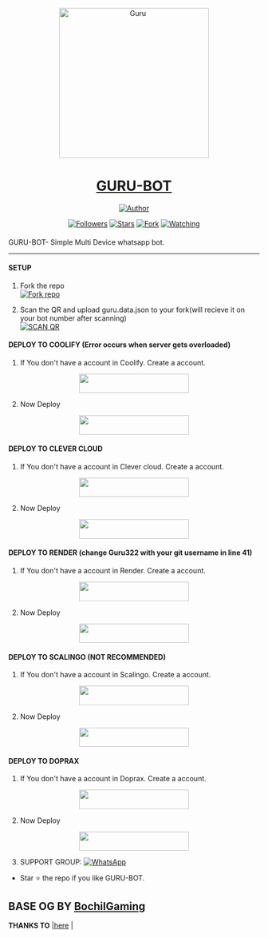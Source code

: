 
<p align="center">  
  <a href="https://youtu.be/WcA7GZuaN0A">
    <img alt="Guru" height="300" src="https://cdn.jsdelivr.net/gh/Guru322/api@Guru/guru.jpg">
    <h1 align="center">GURU-BOT</h1>
  </a>
</p>
<p align="center">
<a href="https://github.com/Guru322"><img title="Author" src="https://img.shields.io/badge/GURU-BOT-black?style=for-the-badge&logo=telegram"></a>
<p/>
<p align="center">
<a href="https://github.com/Guru322?tab=followers"><img title="Followers" src="https://img.shields.io/github/followers/Guru322?label=Followers&style=social"></a>
<a href="https://github.com/Guru322/GURU-BOT/stargazers/"><img title="Stars" src="https://img.shields.io/github/stars/Guru322/GURU-BOT?&style=social"></a>
<a href="https://github.com/Guru322/GURU-BOT/network/members"><img title="Fork" src="https://img.shields.io/github/forks/Guru322/GURU-BOT?style=social"></a>
<a href="https://github.com/Guru322/GURU-BOT/watchers"><img title="Watching" src="https://img.shields.io/github/watchers/Guru322/GURU-BOT?label=Watching&style=social"></a>
</p>

####  
GURU-BOT- Simple Multi Device whatsapp bot.

***

#### SETUP

1. Fork the repo
    <br>
<a href='https://github.com/Guru322/GURU-BOT/fork' target="_blank"><img alt='Fork repo' src='https://img.shields.io/badge/Fork Repo-100000?style=for-the-badge&logo=scan&logoColor=white&labelColor=black&color=black'/></a>

2. Scan the QR and upload guru.data.json to your fork(will recieve it on your bot number after scanning)
    <br>
<a href='https://replit.com/@Guru322/GURU-BOT-QR-CODE-GENERATOR?v=1' target="_blank"><img alt='SCAN QR' src='https://img.shields.io/badge/Scan_qr-100000?style=for-the-badge&logo=scan&logoColor=white&labelColor=black&color=black'/></a>

#### DEPLOY TO COOLIFY (Error occurs when server gets overloaded)

1. If You don't have a account in Coolify. Create a account.
    <br>
<p align="center"><a href="http://65.21.52.72:3000/register"> <img src="https://img.shields.io/badge/coolify%20Account-blue?style=for-the-badge&logo=coolify" width="220" height="38.45"/></a></p>

2. Now Deploy
    <br>
<p align="center"><a href="https://youtu.be/hBxSyqyeoFU"> <img src="https://img.shields.io/badge/Coolify%20Deploy-blue?style=for-the-badge&logo=coolify" width="220" height="38.45"/></a></p>

#### DEPLOY TO CLEVER CLOUD

1. If You don't have a account in Clever cloud. Create a account.
    <br>
<p align="center"><a href="https://www.clever-cloud.com"> <img src="https://img.shields.io/badge/clever cloud%20Account-blue?style=for-the-badge&logo=clever cloud" width="220" height="38.45"/></a></p>

2. Now Deploy
    <br>
<p align="center"><a href="https://youtu.be/XrK-hrfBQY4"> <img src="https://img.shields.io/badge/Clever cloud%20Deploy-blue?style=for-the-badge&logo=clever cloud" width="220" height="38.45"/></a></p>



#### DEPLOY TO RENDER (change Guru322 with your git username in line 41)

1. If You don't have a account in Render. Create a account.
    <br>
<p align="center"><a href="https://www.render.com"> <img src="https://img.shields.io/badge/render%20Account-blue?style=for-the-badge&logo=render" width="220" height="38.45"/></a></p>

2. Now Deploy
    <br>
<p align="center"><a href="https://dashboard.render.com/blueprint/new?repo=https%3A%2F%2Fgithub.com%2FGuru322%2FGURU-BOT"> <img src="https://img.shields.io/badge/Render%20Deploy-blue?style=for-the-badge&logo=render" width="220" height="38.45"/></a></p>

#### DEPLOY TO SCALINGO (NOT RECOMMENDED)

1. If You don't have a account in Scalingo. Create a account.
    <br>
<p align="center"><a href="https://scalingo.com/"> <img src="https://img.shields.io/badge/Scalingo%20Account-blue?style=for-the-badge&logo=scalingo" width="220" height="38.45"/></a></p>

2. Now Deploy
    <br>
<p align="center"><a href="https://youtu.be/WcA7GZuaN0A"> <img src="https://img.shields.io/badge/Scalingo%20Deploy-blue?style=for-the-badge&logo=youtube" width="220" height="38.45"/></a></p>

#### DEPLOY TO DOPRAX 

1. If You don't have a account in Doprax. Create a account.
    <br>
<p align="center"><a href="https://doprax.com/"> <img src="https://img.shields.io/badge/doprax%20Account-blue?style=for-the-badge&logo=doprax" width="220" height="38.45"/></a></p>

2. Now Deploy
    <br>
<p align="center"><a href="https://youtu.be/TNvH1cWlwNY"> <img src="https://img.shields.io/badge/doprax%20Deploy-blue?style=for-the-badge&logo=youtube" width="220" height="38.45"/></a></p>



3. SUPPORT GROUP: <a href="https://chat.whatsapp.com/BibVE6tUICp3qOm2a1Ur8f"><img alt="WhatsApp" src="https://camo.githubusercontent.com/2157131829ac512183ee8f8b6c6f803688a4cc66a2e686602844e80478401a7c/68747470733a2f2f696d672e736869656c64732e696f2f62616467652f4a6f696e2047726f75702d3235443336363f7374796c653d666f722d7468652d6261646765266c6f676f3d7768617473617070266c6f676f436f6c6f723d7768697465"/></a>

- Star ⭐ the repo if you like GURU-BOT.

## BASE OG BY [BochilGaming](https://github.com/BochilGaming/games-wabot/tree/multi-device)


 **THANKS TO** |[here](https://github.com/Guru322/GURU-BOT/#thanks-to) | 



